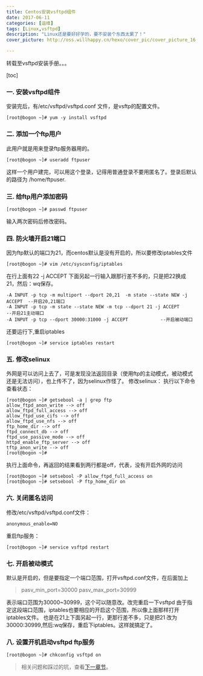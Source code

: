 ```yaml
---
title: Centos安装vsftpd组件
date: 2017-06-11
categories: [运维]
tags: [Linux,vsftpd]
description: "Linux还是要好好学的，要不安装个东西太累了！"
cover_picture: http://oss.willhappy.cn/hexo/cover_pic/cover_picture_16.jpg

---
```


转载至vsftpd安装手册。。。

<!--more-->

[toc]

### 一. 安装vsftpd组件

安装完后，有/etc/vsftpd/vsftpd.conf 文件，是vsftp的配置文件。

```shell
[root@bogon ~]# yum -y install vsftpd
```

### 二. 添加一个ftp用户

此用户就是用来登录ftp服务器用的。

```shell
[root@bogon ~]# useradd ftpuser
```

这样一个用户建完，可以用这个登录，记得用普通登录不要用匿名了。登录后默认的路径为 /home/ftpuser.

### 三. 给ftp用户添加密码

```shell
[root@bogon ~]# passwd ftpuser
```

输入两次密码后修改密码。

### 四. 防火墙开启21端口

因为ftp默认的端口为21，而centos默认是没有开启的，所以要修改iptables文件

```shell
[root@bogon ~]# vim /etc/sysconfig/iptables
```

在行上面有22 -j ACCEPT 下面另起一行输入跟那行差不多的，只是把22换成21，然后：wq保存。

```shell
-A INPUT -p tcp -m multiport --dport 20,21  -m state --state NEW -j ACCEPT  --开启20,21端口
-A INPUT -p tcp -m state --state NEW -m tcp --dport 21 -j ACCEPT            --开启21主动端口
-A INPUT -p tcp --dport 30000:31000 -j ACCEPT            --开启被动端口
```

还要运行下,重启iptables

```shell
[root@bogon ~]# service iptables restart
```

### 五. 修改selinux

外网是可以访问上去了，可是发现没法返回目录（使用ftp的主动模式，被动模式还是无法访问），也上传不了，因为selinux作怪了。
修改selinux：
执行以下命令查看状态：

```shell
[root@bogon ~]# getsebool -a | grep ftp  
allow_ftpd_anon_write --> off
allow_ftpd_full_access --> off
allow_ftpd_use_cifs --> off
allow_ftpd_use_nfs --> off
ftp_home_dir --> off
ftpd_connect_db --> off
ftpd_use_passive_mode --> off
httpd_enable_ftp_server --> off
tftp_anon_write --> off
[root@bogon ~]#
```

执行上面命令，再返回的结果看到两行都是off，代表，没有开启外网的访问

```shell
[root@bogon ~]# setsebool -P allow_ftpd_full_access on
[root@bogon ~]# setsebool -P ftp_home_dir on
```

### 六. 关闭匿名访问

修改/etc/vsftpd/vsftpd.conf文件：

```shell
anonymous_enable=NO
```

重启ftp服务：

```shell
[root@bogon ~]# service vsftpd restart
```

### 七. 开启被动模式

默认是开启的，但是要指定一个端口范围，打开vsftpd.conf文件，在后面加上
> pasv_min_port=30000
pasv_max_port=30999

表示端口范围为30000~30999，这个可以随意改。改完重启一下vsftpd
由于指定这段端口范围，iptables也要相应的开启这个范围，所以像上面那样打开iptables文件。
也是在21上下面另起一行，更那行差不多，只是把21 改为30000:30999,然后:wq保存，重启下iptables。这样就搞定了。

### 八. 设置开机启动vsftpd ftp服务

```shell
[root@bogon ~]# chkconfig vsftpd on
```

> 相关问题和踩过的坑，查看[下一章节](http://willhappy.cn/2017/06/11/%E5%AE%89%E8%A3%85Nginx%E5%92%8Cvsftpd%E7%9A%84%E5%9D%91/)。
